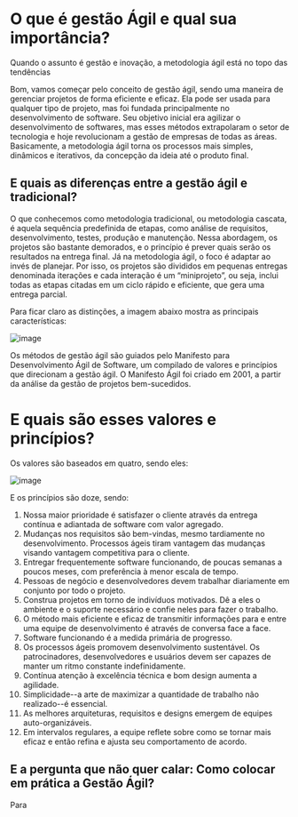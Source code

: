 # O que é gestão Ágil e qual sua importância? 

Quando o assunto é gestão e inovação, a metodologia ágil está no topo das tendências

Bom, vamos começar pelo conceito de gestão ágil, sendo uma maneira de gerenciar projetos de forma eficiente e eficaz. Ela pode ser usada para qualquer tipo de projeto, mas foi fundada principalmente no desenvolvimento de software.
Seu objetivo inicial era agilizar o desenvolvimento de softwares, mas esses métodos extrapolaram o setor de tecnologia e hoje revolucionam a gestão de empresas de todas as áreas. Basicamente, a metodologia ágil torna os processos mais simples, dinâmicos e iterativos, da concepção da ideia até o produto final.

## E quais as diferenças entre a gestão ágil e tradicional?

O que conhecemos como metodologia tradicional, ou metodologia cascata, é aquela sequência predefinida de etapas, como análise de requisitos, desenvolvimento, testes, produção e manutenção. Nessa abordagem, os projetos são bastante demorados, e o princípio é prever quais serão os resultados na entrega final. Já na metodologia ágil, o foco é adaptar ao invés de planejar.
Por isso, os projetos são divididos em pequenas entregas denominada iterações e cada interação é um “miniprojeto”, ou seja, inclui todas as etapas citadas em um ciclo rápido e eficiente, que gera uma entrega parcial.

Para ficar claro as distinções, a imagem abaixo mostra as principais características:


![image](https://github.com/brunoxkk0/projeto-comum/assets/93231614/337f50e5-5975-4eb2-9f14-8df016004138)

Os métodos de gestão ágil são guiados pelo Manifesto para Desenvolvimento Ágil de Software, um compilado de valores e princípios que direcionam a gestão ágil. O Manifesto Ágil foi criado em 2001, a partir da análise da gestão de projetos bem-sucedidos.

# E quais são esses valores e princípios?

Os valores são baseados em quatro, sendo eles:

![image](https://github.com/brunoxkk0/projeto-comum/assets/93231614/a890b539-618b-47d4-b18c-b9497bcdd34b)

E os princípios são doze, sendo:

1. Nossa maior prioridade é satisfazer o cliente através da entrega
contínua e adiantada de software com valor agregado.
2. Mudanças nos requisitos são bem-vindas, mesmo tardiamente
no desenvolvimento. Processos ágeis tiram vantagem das
mudanças visando vantagem competitiva para o cliente.
3. Entregar frequentemente software funcionando, de poucas
semanas a poucos meses,
com preferência à menor escala de tempo.
4. Pessoas de negócio e desenvolvedores devem trabalhar
diariamente em conjunto por todo o projeto.
5. Construa projetos em torno de indivíduos motivados. Dê a eles
o ambiente e o suporte necessário e confie neles para fazer o
trabalho.
6. O método mais eficiente e eficaz de transmitir informações
para e entre uma equipe de desenvolvimento é através de
conversa face a face.
7. Software funcionando é a medida primária de progresso.
8. Os processos ágeis promovem desenvolvimento
sustentável. Os patrocinadores, desenvolvedores e
usuários devem ser capazes de manter um ritmo
constante indefinidamente.
9. Contínua atenção à excelência técnica e bom design
aumenta a agilidade.
10. Simplicidade--a arte de maximizar a quantidade de
trabalho não realizado--é essencial.
11. As melhores arquiteturas, requisitos e designs
emergem de equipes auto-organizáveis.
12. Em intervalos regulares, a equipe reflete sobre como
se tornar mais eficaz e então refina e ajusta seu
comportamento de acordo.




## E a pergunta que não quer calar: Como colocar em prática a Gestão Ágil?

Para 
